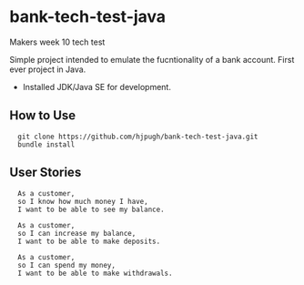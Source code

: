 # bank-tech-test-java

Makers week 10 tech test

Simple project intended to emulate the fucntionality of a bank account.
First ever project in Java.

- Installed JDK/Java SE for development.

## How to Use

```
  git clone https://github.com/hjpugh/bank-tech-test-java.git
  bundle install

```

## User Stories

```
  As a customer,
  so I know how much money I have,
  I want to be able to see my balance.

  As a customer,
  so I can increase my balance,
  I want to be able to make deposits.

  As a customer,
  so I can spend my money,
  I want to be able to make withdrawals.
```
